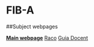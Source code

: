 # FIB-A

##Subject webpages

**[Main webpage](https://www.cs.upc.edu/~mjserna/docencia/grauA/alg-GEI.html)**
[Raco](https://raco.fib.upc.edu/home/assignatura?espai=270021)
[Guia Docent](https://raco.fib.upc.edu/servlet/raco.assig.GuiaDocent?codi_asg=GRAU-A)
